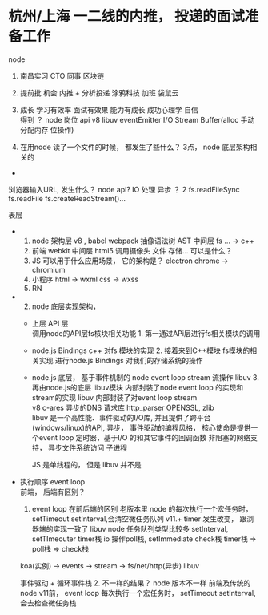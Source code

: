 # 杭州/上海  一二线的内推， 投递的面试准备工作 
node 

1. 南昌实习  CTO 同事 区块链 
2. 提前批
  机会  内推 + 分析投递 
  涂鸦科技  加班
  袋鼠云

3. 成长 
  学习有效率
  面试有效果
  能力有成长
  成功心理学  自信  
  得到 ？
node 岗位
api   v8  libuv  eventEmitter   I/O Stream  Buffer(alloc 手动分配内存 位操作)



1.  在用node 读了一个文件的时候， 都发生了些什么？
  3点， node 底层架构相关的
  -  
  浏览器输入URL, 发生什么？ 
  node api?   IO 处理   异步 ？  2
  fs.readFileSync fs.readFile  fs.createReadStream()... 

  表层 

  - 1. node 架构层
    v8  , babel  webpack    抽像语法树 AST 
    中间层 fs ...  -> c++ 
    2. 前端  webkit 中间层  html5 调用摄像头  文件  存储...  可以是什么？ 
    3. JS 可以用于什么应用场景， 它的架构是？
      electron   chrome -> chromium 
    4. 小程序 html -> wxml   css -> wxss  
    5. RN 

  - 2. node 底层实现架构， 
    - 上层 API 层  
       调用node的API层fs核块相关功能                                         1. 第一通过APi层进行fs相关模块的调用
    - node.js Bindings    c++    对fs 模块的实现                            2. 接着来到C++模块 fs模块的相关实现  进行node.js Bindings 对我们的存储系统的操作
    - node.js 底层， 基于事件机制的 node event loop stream 流操作   libuv    3. 再由node.js的底层 libuv模块 内部封装了node event loop 的实现和 stream的实现
      libuv 内部封装了对event loop   stream  
      v8
      c-ares  异步的DNS 请求库
      http_parser OPENSSL, zlib    
      libuv 是一个高性能、事件驱动的I/O库, 并且提供了跨平台(windows/linux)的API, 
      异步， 事件驱动的编程风格，  核心使命是提供一个event loop 定时器，基于I/O 的和其它事件的回调函数   非阻塞的网络支持， 异步文件系统访问 子进程 

      JS 是单线程的， 但是 libuv 并不是 

- 执行顺序  event loop  
  前端， 后端有区别？ 

  1. event loop  在前后端的区别
    老版本里  node 的每次执行一个宏任务时， setTimeout setInterval,会清空微任务队列
    v11.+  timer 发生改变， 跟浏器端的实现一致了  libuv 
    node 任务队列类型比较多 setInterval, setTImeouter  timer栈
    io 操作poll栈, setImmediate  check栈 
    timer栈 => poll栈 => check栈

    koa(实例) -> events -> stream -> fs/net/http(异步) libuv  

    事件驱动 +  循环事件栈
  2. 不一样的结果？  node 版本不一样
    前端及传统的node v11前， event loop 
    每次执行一个宏任务时， setTimeout setInterval,
    会去检查微任务栈
    



